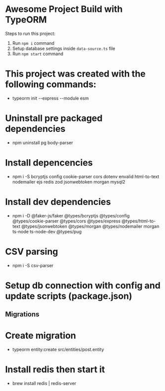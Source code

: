 # Awesome Project Build with TypeORM

Steps to run this project:

1. Run `npm i` command
2. Setup database settings inside `data-source.ts` file
3. Run `npm start` command

# This project was created with the following commands:

-   typeorm init --express --module esm

# Uninstall pre packaged dependencies

-   npm uninstall pg body-parser

# Install depencencies

-   npm i -S bcryptjs config cookie-parser cors dotenv envalid html-to-text nodemailer ejs redis zod jsonwebtoken morgan mysql2

# Install dev dependencies

-   npm i -D @faker-js/faker @types/bcryptjs @types/config @types/cookie-parser @types/cors @types/express @types/html-to-text @types/jsonwebtoken @types/morgan @types/nodemailer morgan ts-node ts-node-dev @types/pug

# CSV parsing

-   npm i -S csv-parser

# Setup db connection with config and update scripts (package.json)

## Migrations

# Create migration

-   typeorm entity:create src/entities/post.entity

# Install redis then start it

-   brew install redis | redis-server
